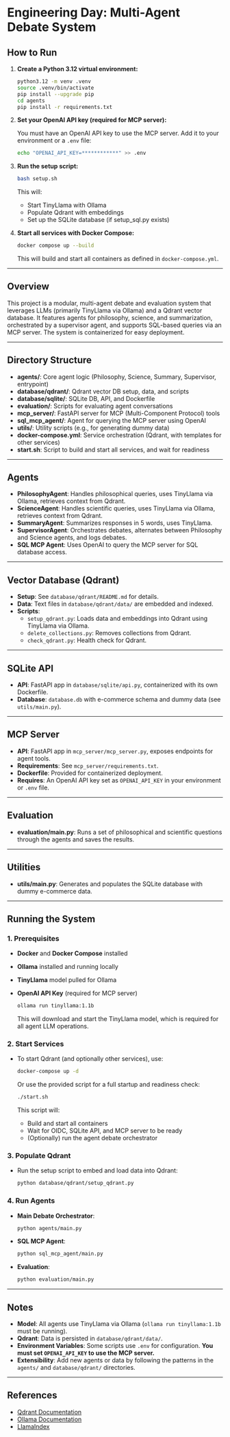 # Engineering Day: Multi-Agent Debate System

## How to Run

1. **Create a Python 3.12 virtual environment:**

   ```sh
   python3.12 -m venv .venv
   source .venv/bin/activate
   pip install --upgrade pip
   cd agents
   pip install -r requirements.txt
   ```

2. **Set your OpenAI API key (required for MCP server):**

   You must have an OpenAI API key to use the MCP server. Add it to your environment or a `.env` file:

   ```sh
   echo "OPENAI_API_KEY=************" >> .env
   ```

3. **Run the setup script:**

   ```sh
   bash setup.sh
   ```

   This will:
   - Start TinyLlama with Ollama
   - Populate Qdrant with embeddings
   - Set up the SQLite database (if setup_sql.py exists)

4. **Start all services with Docker Compose:**

   ```sh
   docker compose up --build
   ```

   This will build and start all containers as defined in `docker-compose.yml`.

---

## Overview

This project is a modular, multi-agent debate and evaluation system that leverages LLMs (primarily TinyLlama via Ollama) and a Qdrant vector database. It features agents for philosophy, science, and summarization, orchestrated by a supervisor agent, and supports SQL-based queries via an MCP server. The system is containerized for easy deployment.

---

## Directory Structure

- **agents/**: Core agent logic (Philosophy, Science, Summary, Supervisor, entrypoint)
- **database/qdrant/**: Qdrant vector DB setup, data, and scripts
- **database/sqlite/**: SQLite DB, API, and Dockerfile
- **evaluation/**: Scripts for evaluating agent conversations
- **mcp_server/**: FastAPI server for MCP (Multi-Component Protocol) tools
- **sql_mcp_agent/**: Agent for querying the MCP server using OpenAI
- **utils/**: Utility scripts (e.g., for generating dummy data)
- **docker-compose.yml**: Service orchestration (Qdrant, with templates for other services)
- **start.sh**: Script to build and start all services, and wait for readiness

---

## Agents

- **PhilosophyAgent**: Handles philosophical queries, uses TinyLlama via Ollama, retrieves context from Qdrant.
- **ScienceAgent**: Handles scientific queries, uses TinyLlama via Ollama, retrieves context from Qdrant.
- **SummaryAgent**: Summarizes responses in 5 words, uses TinyLlama.
- **SupervisorAgent**: Orchestrates debates, alternates between Philosophy and Science agents, and logs debates.
- **SQL MCP Agent**: Uses OpenAI to query the MCP server for SQL database access.

---

## Vector Database (Qdrant)

- **Setup**: See `database/qdrant/README.md` for details.
- **Data**: Text files in `database/qdrant/data/` are embedded and indexed.
- **Scripts**: 
  - `setup_qdrant.py`: Loads data and embeddings into Qdrant using TinyLlama via Ollama.
  - `delete_collections.py`: Removes collections from Qdrant.
  - `check_qdrant.py`: Health check for Qdrant.

---

## SQLite API

- **API**: FastAPI app in `database/sqlite/api.py`, containerized with its own Dockerfile.
- **Database**: `database.db` with e-commerce schema and dummy data (see `utils/main.py`).

---

## MCP Server

- **API**: FastAPI app in `mcp_server/mcp_server.py`, exposes endpoints for agent tools.
- **Requirements**: See `mcp_server/requirements.txt`.
- **Dockerfile**: Provided for containerized deployment.
- **Requires**: An OpenAI API key set as `OPENAI_API_KEY` in your environment or `.env` file.

---

## Evaluation

- **evaluation/main.py**: Runs a set of philosophical and scientific questions through the agents and saves the results.

---

## Utilities

- **utils/main.py**: Generates and populates the SQLite database with dummy e-commerce data.

---

## Running the System

### 1. Prerequisites

- **Docker** and **Docker Compose** installed
- **Ollama** installed and running locally
- **TinyLlama** model pulled for Ollama
- **OpenAI API Key** (required for MCP server)

  ```sh
  ollama run tinyllama:1.1b
  ```

  This will download and start the TinyLlama model, which is required for all agent LLM operations.

### 2. Start Services

- To start Qdrant (and optionally other services), use:

  ```sh
  docker-compose up -d
  ```

  Or use the provided script for a full startup and readiness check:

  ```sh
  ./start.sh
  ```

  This script will:
  - Build and start all containers
  - Wait for OIDC, SQLite API, and MCP server to be ready
  - (Optionally) run the agent debate orchestrator

### 3. Populate Qdrant

- Run the setup script to embed and load data into Qdrant:

  ```sh
  python database/qdrant/setup_qdrant.py
  ```

### 4. Run Agents

- **Main Debate Orchestrator**:

  ```sh
  python agents/main.py
  ```

- **SQL MCP Agent**:

  ```sh
  python sql_mcp_agent/main.py
  ```

- **Evaluation**:

  ```sh
  python evaluation/main.py
  ```

---

## Notes

- **Model**: All agents use TinyLlama via Ollama (`ollama run tinyllama:1.1b` must be running).
- **Qdrant**: Data is persisted in `database/qdrant/data/`.
- **Environment Variables**: Some scripts use `.env` for configuration. **You must set `OPENAI_API_KEY` to use the MCP server.**
- **Extensibility**: Add new agents or data by following the patterns in the `agents/` and `database/qdrant/` directories.

---

## References

- [Qdrant Documentation](https://qdrant.tech/documentation/)
- [Ollama Documentation](https://ollama.com/)
- [LlamaIndex](https://github.com/jerryjliu/llama_index) 